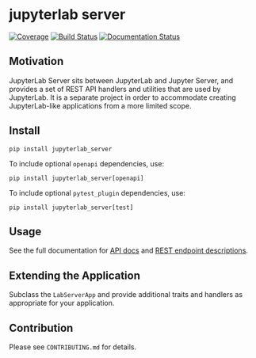 # jupyterlab server

[![Coverage](https://codecov.io/gh/jupyterlab/jupyterlab_server/branch/master/graph/badge.svg)](https://codecov.io/gh/jupyterlab/jupyterlab_server)
[![Build Status](https://github.com/jupyterlab/jupyterlab_server/workflows/Tests/badge.svg?branch=master)](https://github.com/jupyterlab/jupyterlab_server/actions?query=branch%3Amaster+workflow%3A%22Tests%22)
[![Documentation Status](https://readthedocs.org/projects/jupyterlab_server/badge/?version=stable)](http://jupyterlab_server.readthedocs.io/en/stable/)

## Motivation

JupyterLab Server sits between JupyterLab and Jupyter Server, and provides a
set of REST API handlers and utilities that are used by JupyterLab.  It is a separate project in order to
accommodate creating JupyterLab-like applications from a more limited scope.

## Install

`pip install jupyterlab_server`

To include optional `openapi` dependencies, use:

`pip install jupyterlab_server[openapi]`

To include optional `pytest_plugin` dependencies, use:

`pip install jupyterlab_server[test]`

## Usage

See the full documentation for [API docs](https://jupyterlab-server.readthedocs.io/en/stable/api/index.html) and [REST endpoint descriptions](https://jupyterlab-server.readthedocs.io/en/stable/api/rest.html).

## Extending the Application

Subclass the `LabServerApp` and provide additional traits and handlers as appropriate for your application.

## Contribution

Please see `CONTRIBUTING.md` for details.
